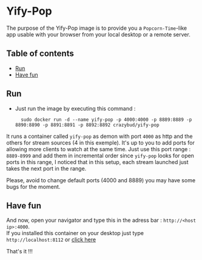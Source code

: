 # Yify-Pop

The purpose of the Yify-Pop image is to provide you a `Popcorn-Time`-like app usable with your browser from your local desktop or a remote server.

## Table of contents

- [Run](#run)
- [Have fun](#have-fun)

## Run

* Just run the image by executing this command :

        sudo docker run -d --name yify-pop -p 4000:4000 -p 8889:8889 -p 8890:8890 -p 8891:8891 -p 8892:8892 crazybud/yify-pop

It runs a container called `yify-pop` as demon with port `4000` as http and the others for stream sources (4 in this exemple).
It's up to you to add ports for allowing more clients to watch at the same time.
Just use this port range : `8889-8999` and add them in incremental order since `yify-pop` looks for open ports in this range, I noticed that in this setup, each stream launched just takes the next port in the range.

Please, avoid to change default ports (4000 and 8889) you may have some bugs for the moment.

## Have fun

And now, open your navigator and type this in the adress bar : `http://<host ip>:4000`.<br/>
If you installed this container on your desktop just type `http://localhost:8112` or [click here](http://localhost:4000)

That's it !!!
